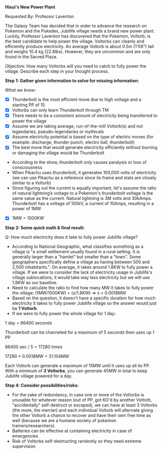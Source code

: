 
**Hisui's New Power Plant**

Requested By: Professor Laventon

The Galaxy Team has decided that in order to advance the research on Pokemon and the Pokedex, Jubilife village needs a brand new power plant. 
Luckily, Professor Laventon has discovered that the Pokemon, Voltorb, is the best candidate to help power the village.
Voltorbs can cleanly and efficiently produce electricity. An average Voltorb is about 0.5m (1'08") tall and weighs 10.4 kg (22.8lbs). 
However, they are uncommon and are only found in the Sacred Plaza.

Objective: How many Voltorbs will you need to catch to fully power the village. Describe each step in your thought process.

**Step 1: Gather given information to solve for missing information:**

*What we know:*
- [x] Thunderbolt is the most efficient move due to high voltage and a starting PP of 15
- [x] Voltorbs can only learn Thunderbolt through TM
- [x] There needs to be a consistent amount of electricity being transferred to power the village
- [x] Assume we are taking average, run-of-the-mill Voltorb(s) and not legendaries, pseudo-legendaries or mythicals
- [x] Assume electricity potential is based on the type of electric moves (for example: discharge, thunder punch, electro ball, thunderbolt)
- [x] The best move that would generate electricity efficiently without burning or damaging the village would be Thunderbolt
- According to the show, thunderbolt only causes paralysis or loss of consciousness 
- When Pikachu uses thunderbolt, it generates 100,000 volts of electricity (we can use Pikachu as a reference since its frame and stats are closely 
  similar to a Voltorb)
- Since figuring out the current is equally important, let's assume the ratio of natural lightning’s voltage to a Pokemon's thunderbolt voltage is 
  the same value as the current. Natural lightning is 3M volts and 30kAmps. Thunderbolt has a voltage of 100kV, a current of 10Amps, resulting in a 
  power of 1MW  
- [x] 1MW = 1000KW

**Step 2: Some quick math & final result:**

Q: How much electricity does it take to fully power Jubilife village?
- According to National Geographic, what classifies something as a village is "a small settlement usually found in a rural setting. It is generally larger than a "hamlet" but smaller than a "town". Some geographers specifically define a village as having between 500 and 2,500 inhabitants.". On average, it takes around 1.8KW to fully power a village. If we were to consider the lack of electricity usage in Jubilife's village sublocations, it would take way less electricity but we will use 1.8KW as our baseline.
- Need to calculate the ratio to find how many MW it takes to fully power the village: (1MW/1000KW) = (x/1.8KW) => x = 0.0018MW
- Based on the question, it doesn't have a specific duration for how much electricity it takes to fully power Jubilife village so the answer would just be **1 Voltorb**.
- If we were to fully power the whole village for 1 day:

1 day = 86400 seconds

Thunderbolt can be channeled for a maximum of 5 seconds then uses up 1 PP

86400 sec / 5 = 17280 times

17280 * 0.0018MW = 31.104MW

Each Voltorb can generate a maximum of 15MW until it uses up all its PP. With a minimum of **3 Voltorbs**, you can generate 45MW in total to keep Jubilife village powered for a day.


**Step 4: Consider possibilities/risks:**
- For the sake of redundancy, in case one or more of the Voltorbs is unusable for whatever reason (out of PP, got KO'd by another Voltorb, "accidentally" 
self-destruct or escaped), we can have at least 3 Voltorbs (the more, the merrier) and each individual Voltorb will alternate giving the other Voltorb a 
chance to recover and have their own free time as well (because we are a humane society of pokemon trainers/researchers).
- Batteries can be effective at containing electricity in case of emergencies
- Risk of Voltorbs self-destructing randomly so they need extreme supervision
